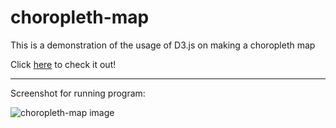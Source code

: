 # choropleth-map
This is a demonstration of the usage of D3.js on making a choropleth map

Click [here](https://sirajsaleem.com/web/choropleth-map/choropleth-map.html) to check it out!

-----
Screenshot for running program:

![choropleth-map image](https://www.sirajsaleem.com/web/choropleth-map/images/choropleth-map.png)
